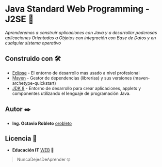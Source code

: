 # Java Standard Web Programming - J2SE  🚀

_Aprenderemos a construir aplicaciones con Java y a desarrollar poderosas aplicaciones Orientadas a Objetos con integración con Base de Datos y en cualquier sistema operativo_

## Construido con 🛠️

* [Eclipse](https://www.eclipse.org/downloads/) - El entorno de desarrollo mas usado a nivel profesional
* [Maven](https://maven.apache.org/) - Gestor de dependencias (librerías) y sus versiones (maven-archetype-quickstart)
* [JDK 8](https://www.oracle.com/ar/java/technologies/javase/javase-jdk8-downloads.html) - Entorno de desarrollo para crear aplicaciones, applets y componentes utilizando el lenguaje de programación Java.

## Autor ✒️

* **Ing. Octavio Robleto** [orobleto](https://octaviorobleto.com/) 

## Licencia 📄

* **Educación IT** [WEB](https://www.educacionit.com/) 📢 


> NuncaDejesDeAprender 🤓
